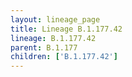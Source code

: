 ```yaml
---
layout: lineage_page
title: Lineage B.1.177.42
lineage: B.1.177.42
parent: B.1.177
children: ['B.1.177.42']
---
```

